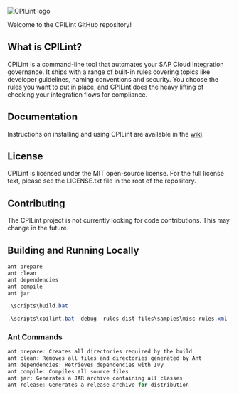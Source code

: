 ![CPILint logo](graphics/cpilint.png)

Welcome to the CPILint GitHub repository!

## What is CPILint?

CPILint is a command-line tool that automates your SAP Cloud Integration governance. It ships with a range of built-in rules covering topics like developer guidelines, naming conventions and security. You choose the rules you want to put in place, and CPILint does the heavy lifting of checking your integration flows for compliance.

## Documentation

Instructions on installing and using CPILint are available in the [wiki](https://github.com/mwittrock/cpilint/wiki).

## License

CPILint is licensed under the MIT open-source license. For the full license text, please see the LICENSE.txt file in the root of the repository.

## Contributing

The CPILint project is not currently looking for code contributions. This may change in the future.

## Building and Running Locally

```powershell
ant prepare
ant clean
ant dependencies
ant compile
ant jar

.\scripts\build.bat   

.\scripts\cpilint.bat -debug -rules dist-files\samples\misc-rules.xml -key .env.trial -packages Experiments -output json
```

### Ant Commands

```powershell
ant prepare: Creates all directories required by the build
ant clean: Removes all files and directories generated by Ant
ant dependencies: Retrieves dependencies with Ivy
ant compile: Compiles all source files
ant jar: Generates a JAR archive containing all classes
ant release: Generates a release archive for distribution